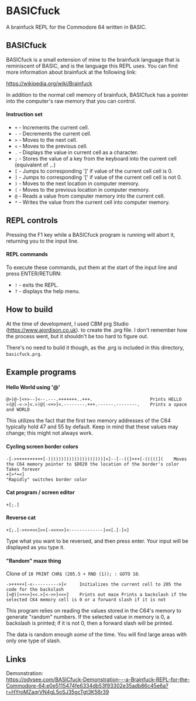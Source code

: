 # BASICfuck

A brainfuck REPL for the Commodore 64 written in BASIC.

## BASICfuck

BASICfuck is a small extension of mine to the brainfuck language that is
reminiscent of BASIC, and is the language this REPL uses. You can find more
information about brainfuck at the following link:

https://wikipedia.org/wiki/Brainfuck

In addition to the normal cell memory of brainfuck, BASICfuck has a pointer into
the computer's raw memory that you can control.

#### Instruction set

- `+` - Increments the current cell.
- `-` - Decrements the current cell.
- `>` - Moves to the next cell.
- `<` - Moves to the previous cell.
- `.` - Displays the value in current cell as a character.
- `;` - Stores the value of a key from the keyboard into the current cell (equivalent of `,`.)
- `[` - Jumps to corresponding ']' if value of the current cell cell is 0.
- `]` - Jumps to corresponding '[' if value of the current cell cell is not 0.
- `)` - Moves to the next location in computer memory.
- `(` - Moves to the previous location in computer memory.
- `@` - Reads a value from computer memory into the current cell.
- `*` - Writes the value from the current cell into computer memory.

## REPL controls

Pressing the F1 key while a BASICfuck program is running will abort it,
returning you to the input line.

#### REPL commands

To execute these commands, put them at the start of the input line and press
ENTER/RETURN:

- `!` - exits the REPL.
- `?` - displays the help menu.

## How to build

At the time of development, I used CBM prg Studio (https://www.ajordison.co.uk).
to create the .prg file. I don't remember how the process went, but it shouldn't
be too hard to figure out.

There's no need to build it though, as the .prg is included in this directory,
`basicfuck.prg`.

## Example programs

#### Hello World using '@'

```brainfuck
@>)@-[<+>--]<--.---.+++++++..+++.                      Prints HELLO
>(@[-<->]<.>)@[-<+>]<.--------.+++.------.--------.    Prints a space and WORLD
```

This utilizes the fact that the first two memory addresses of the C64 typically
hold 47 and 55 by default. Keep in mind that these values may change; this might
not always work.

#### Cycling screen border colors

```brainfuck
-[->++++++++++[-)))))))))))))))))))))]<]--[--((]+++[-(((((](    Moves the C64 memory pointer to $D020 the location of the border's color Takes forever
+[>*+<]                                                         "Rapidly" switches border color
```

#### Cat program / screen editor

```brainfuck
+[;.]
```

#### Reverse cat

```brainfuck
+[;.[->+>+<<]>>[-<<+>>]<-------------]<<[.[-]<]
```

Type what you want to be reversed, and then press enter. Your input will be
displayed as you type it.

#### "Random" maze thing

Clone of `10 PRINT CHR$ (205.5 + RND (1)); : GOTO 10`.

```brainfuck
->+++++[-<---------->]<     Initializes the current cell to 205 the code for the backslash
[>@)[<+>>]<<.>[<->>]<<<]    Prints out maze Prints a backslash if the selected C64 memory cell is 0 or a forward slash if it is not
```

This program relies on reading the values stored in the C64's memory to generate
"random" numbers. If the selected value in memory is 0, a backslash is printed;
if it is not 0, then a forward slash will be printed.

The data is random enough *some* of the time. You will find large areas with
only one type of slash.

## Links

Demonstration:<br>
https://odysee.com/BASICfuck-Demonstration---a-Brainfuck-REPL-for-the-Commodore-64:e0e5115474fe6334db53f93302e35adb86c45e6a?r=HYroMZaqrVN4gL5oSJ35gcTgt3K56r39
